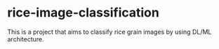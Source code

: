 # rice-image-classification
This is a project that aims to classify rice grain images by using DL/ML architecture.
